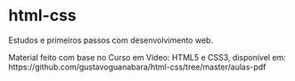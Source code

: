 # html-css

<p>Estudos e primeiros passos com desenvolvimento web.</p>
<p>Material feito com base no Curso em Vídeo: HTML5 e CSS3, disponível em: https://github.com/gustavoguanabara/html-css/tree/master/aulas-pdf</p>
